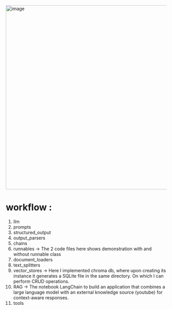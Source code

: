 <img width="1100" height="576" alt="image" src="https://github.com/user-attachments/assets/be55546a-a51e-4a40-b4b3-8c424b85caf8" />

# workflow : 
1. llm
2. prompts
3. structured_output
4. output_parsers
5. chains
6. runnables -> The 2 code files here shows demonstration with and without runnable class
7. document_loaders
8. text_splitters
9. vector_stores -> Here I implemented chroma db, where upon creating its instance it generates a SQLite file in the same directory. On which I can perform CRUD operations.
10. RAG -> The notebook LangChain to build an application that combines a large language model with an external knowledge source (youtube) for context-aware responses.
11. tools
     
